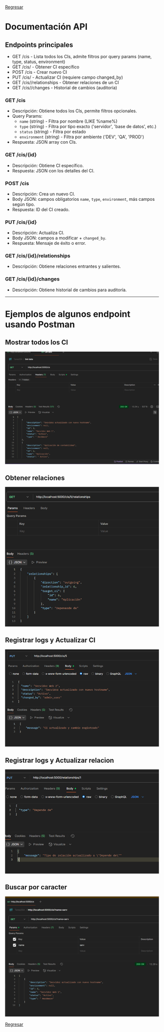 [Regresar](../README.md)

# Documentación API

## Endpoints principales

- GET /cis - Lista todos los CIs, admite filtros por query params (name, type, status, environment)
- GET /cis/<id> - Obtener CI específico
- POST /cis - Crear nuevo CI
- PUT /cis/<id> - Actualizar CI (requiere campo changed_by)
- GET /cis/<id>/relationships - Obtener relaciones de un CI
- GET /cis/<id>/changes - Historial de cambios (auditoría)

### GET /cis
- Descripción: Obtiene todos los CIs, permite filtros opcionales.
- Query Params:
  - `name` (string) - Filtra por nombre (LIKE %name%)
  - `type` (string) - Filtra por tipo exacto ('servidor', 'base de datos', etc.)
  - `status` (string) - Filtra por estado
  - `environment` (string) - Filtra por ambiente ('DEV', 'QA', 'PROD')
- Respuesta: JSON array con CIs.

### GET /cis/{id}
- Descripción: Obtiene CI específico.
- Respuesta: JSON con los detalles del CI.

### POST /cis
- Descripción: Crea un nuevo CI.
- Body JSON: campos obligatorios `name`, `type`, `environment`, más campos según tipo.
- Respuesta: ID del CI creado.

### PUT /cis/{id}
- Descripción: Actualiza CI.
- Body JSON: campos a modificar + `changed_by`.
- Respuesta: Mensaje de éxito o error.

### GET /cis/{id}/relationships
- Descripción: Obtiene relaciones entrantes y salientes.

### GET /cis/{id}/changes
- Descripción: Obtiene historial de cambios para auditoría.

---

# Ejemplos de algunos endpoint usando Postman

## Mostrar todos los CI
![Busqueda por caracter](./img/mostrarCI.png)

## Obtener relaciones
![Busqueda por caracter](./img/Relaciones.png)

## Registrar logs y Actualizar CI
![Busqueda por caracter](./img/Update.png)

## Registrar logs y Actualizar relacion
![Busqueda por caracter](./img/updaterelacion.png)

## Buscar por caracter
![Busqueda por caracter](./img/busqueda_caracter.png)

[Regresar](../README.md)
